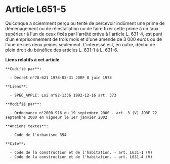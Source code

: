 # Article L651-5

Quiconque a sciemment perçu ou tenté de percevoir indûment une prime de déménagement ou de réinstallation ou de faire fixer
cette prime à un taux supérieur à l'un de ceux fixés par l'arrêté prévu à l'article L. 631-4, est puni d'un emprisonnement de
trois mois et d'une amende de 3 000 euros ou de l'une de ces deux peines seulement. L'intéressé est, en outre, déchu de plein
droit du bénéfice des articles L. 631-1 à L. 631-6.

**Liens relatifs à cet article**

	**Codifié par**:

	  - Décret n°78-621 1978-05-31 JORF 8 juin 1978

	**Liens**:

	  - SPEC_APPLI: Loi n°92-1336 1992-12-16 art. 373

	**Modifié par**:

	  - Ordonnance n°2000-916 du 19 septembre 2000 - art. 3 (V) JORF 22 septembre 2000 en vigueur le 1er janvier 2002

	**Anciens textes**:

	  - Code de l'urbanisme 354

	**Cite**:

	  - Code de la construction et de l'habitation. - art. L631-1 (V)
	  - Code de la construction et de l'habitation. - art. L631-4 (V)
